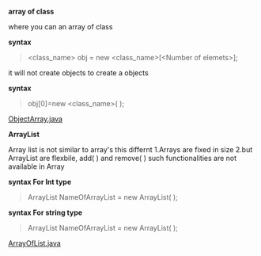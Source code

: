 **array of class**

where you can an array of class

**syntax**
> <class_name> obj = new <class_name>[\<Number of elemets>]; 

it will not create objects 
to create a objects 

**syntax**

> obj[0]=new <class_name>( );

  [ObjectArray.java ](https://github.com/brigisroy/work/blob/master/10.12.2019/ObjectArray.java)


**ArrayList**

Array list is not similar to array's this differnt
1.Arrays are fixed in size 
2.but ArrayList are flexbile, add( ) and remove( ) such functionalities are not available in Array

**syntax For Int type**
>ArrayList<Integer> NameOfArrayList = new ArrayList<Integer>( );
  
  
**syntax For string type**
>ArrayList<String> NameOfArrayList = new ArrayList<String>( );
  
  [ArrayOfList.java](https://github.com/brigisroy/work/blob/master/10.12.2019/ArrayOfList.java)
